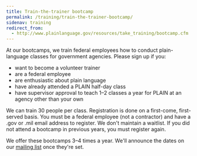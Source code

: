 ```yaml
---
title: Train-the-trainer bootcamp
permalink: /training/train-the-trainer-bootcamp/
sidenav: training
redirect_from:
  - http://www.plainlanguage.gov/resources/take_training/bootcamp.cfm
---
```


At our bootcamps, we train federal employees how to conduct plain-language classes for government agencies. Please sign up if you:

- want to become a volunteer trainer
- are a federal employee
- are enthusiastic about plain language
- have already attended a PLAIN half-day class
- have supervisor approval to teach 1–2 classes a year for PLAIN at an agency other than your own

We can train 30 people per class. Registration is done on a first-come, first-served basis. You must be a federal employee (not a contractor) and have a .gov or .mil email address to register. We don't maintain a waitlist. If you did not attend a bootcamp in previous years, you must register again.

We offer these bootcamps 3–4 times a year. We'll announce the dates on our [mailing list](https://www.digitalgov.gov/communities/plain-language/) once they're set.
